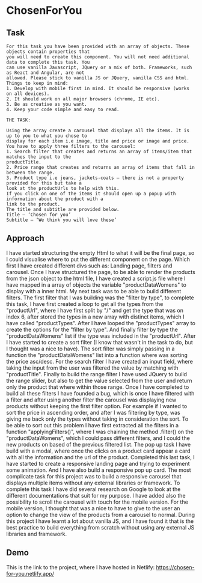 # ChosenForYou

## Task

```
For this task you have been provided with an array of objects. These objects contain properties that
you will need to create this component. You will not need additional data to complete this task. You
can use vanilla Javascript, JQuery or a mix of both. Frameworks, such as React and Angular, are not
allowed. Please stick to vanilla JS or JQuery, vanilla CSS and html.
Things to keep in mind:
1. Develop with mobile first in mind. It should be responsive (works on all devices).
2. It should work on all major browsers (chrome, IE etc).
3. Be as creative as you want.
4. Keep your code simple and easy to read.

THE TASK:

Using the array create a carousel that displays all the items. It is up to you to what you chose to
display for each item i.e image, title and price or image and price.
You have to apply three filters to the carousel:
1. Search filter that creates and returns an array of items/item that matches the input to the
productTitle.
2. Price range that creates and returns an array of items that fall in between the range.
3. Product type i.e jeans, jackets-coats – there is not a property provided for this but take a
look at the productUrls to help with this.
If you click on one of the items it should open up a popup with information about the product with a
link to the product.
The title and subtitle are provided below.
Title – ‘Chosen for you’
Subtitle – ‘We think you will love these’
```

## Approach
I have started structuring the empty Html to what it will be the final page, so I could visualise where to put the different component on the page. Which first I have created different divs such as: Landing page, filters and carousel.
Once I have structured the page, to be able to render the products from the json object to the html file, I have created a script.js file where I have mapped in a array of objects the variable "productDataWomens" to display with a inner html.
My next task was to be able to build different filters. The first filter that I was building was the "filter by type", to complete this task, I have first created a loop to get all the types from the "productUrl", where I have first split by "/" and get the type that was on index 6, after stored the types in a new array with distinct items, which I have called "productTypes". After I have looped the "productTypes" array to create the options for the "filter by type". And finally filter by type the "productDataWomens" list if the type was included in the "productUrl".
After I have started to create a sort filter (I know that wasn't in the task to do, but I thought was a nice to have). The sort filter was simply passing in a function the "productDataWomens" list into a function where was sorting the price asc/desc.
For the search filter I have created an input field, where taking the input from the user was filtered the value by matching with "productTitle".
Finally to build the range filter I have used JQuery to build the range slider, but also to get the value selected from the user and return only the product that where within those range.
Once I have completed to build all these filters I have founded a bug, which is once I have filtered with a filter and after using another filter the carousel was displaying new products without keeping the first filter option. For example if I wanted to sort the price in ascending order, and after I was filtering by type, was giving me back only the types without taking in consideration the sort. To be able to sort out this problem I have first extracted all the filters in a function "applyingFilters()", where I was chaining the method .filter() on the "productDataWomens", which I could pass different filters, and I could the new products on based of the previous filtered list.
The pop up task I have build with a modal, where once the clicks on a product card appear a card with all the information and the url of the product.
Completed this last task, I have started to create a responsive landing page and trying to experiment some animation. And I have also build a responsive pop up card.
The most complicate task for this project was to build a responsive carousel that displays multiple items without any external libraries or framework. To complete this task I have did several research on Google to look at the different documentations that suit for my purpose. I have added also the possibility to scroll the carousel with touch for the mobile version. For the mobile version, I thought that was a nice to have to give to the user an option to change the view of the products from a carousel to normal. 
During this project I have learnt a lot about vanilla JS, and I have found it that is the best practice to build everything from scratch without using any external JS libraries and framework.

## Demo
This is the link to the project, where I have hosted in Netlify: https://chosen-for-you.netlify.app/

